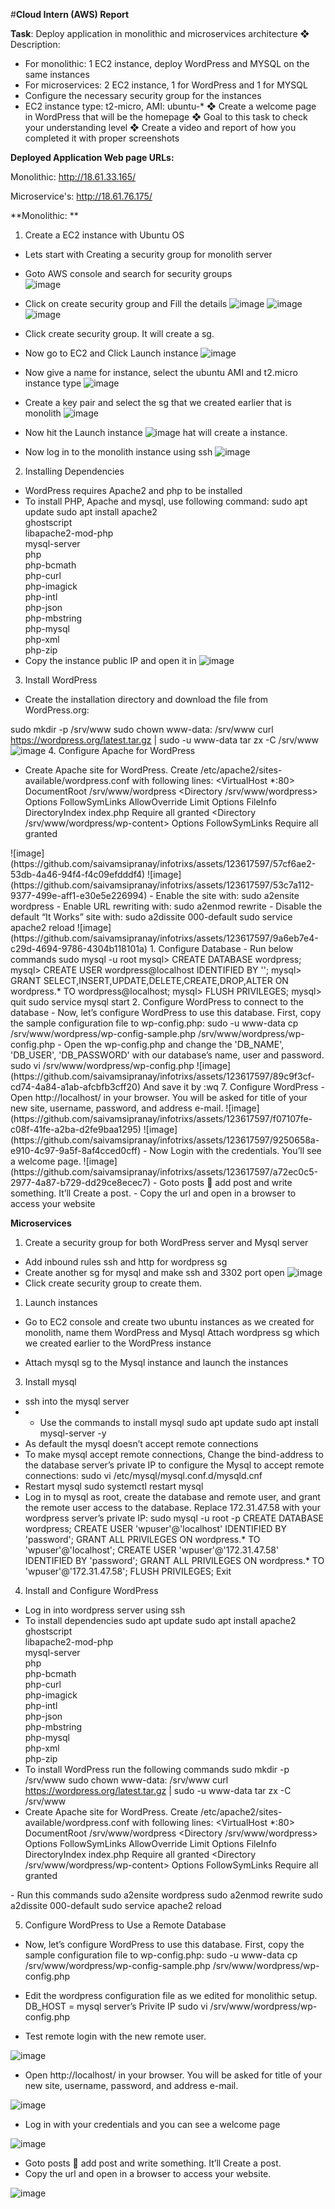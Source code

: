#**Cloud Intern (AWS) Report**

**Task**: Deploy application in monolithic and microservices architecture
❖ Description:
- For monolithic: 1 EC2 instance, deploy WordPress and MYSQL on the same instances
- For microservices: 2 EC2 instance, 1 for WordPress and 1 for MYSQL
- Configure the necessary security group for the instances
- EC2 instance type: t2-micro, AMI: ubuntu-*
❖ Create a welcome page in WordPress that will be the homepage
❖ Goal to this task to check your understanding level
❖ Create a video and report of how you completed it with proper screenshots

**Deployed Application Web page URLs:**

Monolithic: http://18.61.33.165/

Microservice's: http://18.61.76.175/

**Monolithic: **
1.	Create a EC2 instance with Ubuntu OS
-	Lets start with Creating a security group for monolith server
-	Goto AWS console and search for security groups  
![image](https://github.com/saivamsipranay/infotrixs/assets/123617597/76575462-8d6e-44ef-b5ff-346b4398a7ef)
-	Click on create security group and Fill the details
![image](https://github.com/saivamsipranay/infotrixs/assets/123617597/a064c1bf-acb2-4367-a1ab-f9f3edf7568f)
![image](https://github.com/saivamsipranay/infotrixs/assets/123617597/66c03304-b785-440f-825c-b2264fc62641)
![image](https://github.com/saivamsipranay/infotrixs/assets/123617597/b1c40763-b0d5-45ac-8958-b065da6a5139)
-	Click create security group. It will create a sg.

-	Now go to EC2 and Click Launch instance 
![image](https://github.com/saivamsipranay/infotrixs/assets/123617597/2a8859a0-f60e-4e39-bf54-af31ba417d8e)
-	Now give a name for instance, select the ubuntu AMI and t2.micro instance type
![image](https://github.com/saivamsipranay/infotrixs/assets/123617597/314c0c20-3d9b-447f-aa7b-76ce636caf0e)
-	Create a key pair and select the sg that we created earlier that is monolith
![image](https://github.com/saivamsipranay/infotrixs/assets/123617597/421c3282-dc93-4020-a026-e63749fb771d)
-	Now hit the Launch instance
  ![image](https://github.com/saivamsipranay/infotrixs/assets/123617597/cdba232f-0841-4dc1-95a3-333b41919b9c)
hat will create a instance.

-	Now log in to the monolith instance using ssh
![image](https://github.com/saivamsipranay/infotrixs/assets/123617597/fda6c3bb-a1f1-4fcd-87dc-9399b7912425)
2.	Installing Dependencies 
-	WordPress requires Apache2 and php to be installed
-	To install PHP, Apache and mysql, use following command:
       sudo apt update
         sudo apt install apache2 \
                 ghostscript \
                 libapache2-mod-php \
                 mysql-server \
                 php \
                 php-bcmath \
                 php-curl \
                 php-imagick \
                 php-intl \
                 php-json \
                 php-mbstring \
                 php-mysql \
                 php-xml \
                 php-zip
-	Copy the instance public IP and open it in 
![image](https://github.com/saivamsipranay/infotrixs/assets/123617597/5c56e9b4-af76-4c13-9414-d0d7b8389a5d)
3.	Install WordPress
-	Create the installation directory and download the file from WordPress.org:

sudo mkdir -p /srv/www
sudo chown www-data: /srv/www
curl https://wordpress.org/latest.tar.gz | sudo -u www-data tar zx -C /srv/www
![image](https://github.com/saivamsipranay/infotrixs/assets/123617597/b867d5e3-0c27-4c13-bc3e-3f52d489ba2b)
4.	Configure Apache for WordPress
- Create Apache site for WordPress. Create /etc/apache2/sites-available/wordpress.conf with    following lines:
<VirtualHost *:80>
    DocumentRoot /srv/www/wordpress
    <Directory /srv/www/wordpress>
        Options FollowSymLinks
        AllowOverride Limit Options FileInfo
        DirectoryIndex index.php
        Require all granted
    </Directory>
    <Directory /srv/www/wordpress/wp-content>
        Options FollowSymLinks
        Require all granted
    </Directory>
</VirtualHost>
![image](https://github.com/saivamsipranay/infotrixs/assets/123617597/57cf6ae2-53db-4a46-94f4-f4c09efdddf4)
![image](https://github.com/saivamsipranay/infotrixs/assets/123617597/53c7a112-9377-499e-aff1-e30e5e226994)
-	Enable the site with:
sudo a2ensite wordpress
-	Enable URL rewriting with:
sudo a2enmod rewrite
-	Disable the default “It Works” site with:
sudo a2dissite 000-default
sudo service apache2 reload
![image](https://github.com/saivamsipranay/infotrixs/assets/123617597/9a6eb7e4-c29d-4694-9786-4304b118101a)
1.	Configure Database
-	Run below commands
sudo mysql -u root
mysql> CREATE DATABASE wordpress;
mysql> CREATE USER wordpress@localhost IDENTIFIED BY '<your-password>';
mysql> GRANT SELECT,INSERT,UPDATE,DELETE,CREATE,DROP,ALTER ON wordpress.* TO wordpress@localhost;
mysql> FLUSH PRIVILEGES; 
mysql> quit
sudo service mysql start
2.	Configure WordPress to connect to the database 
-	Now, let’s configure WordPress to use this database. First, copy the sample configuration file to wp-config.php:
sudo -u www-data cp /srv/www/wordpress/wp-config-sample.php /srv/www/wordpress/wp-config.php
-	Open the wp-config.php and change the 'DB_NAME', 'DB_USER', 'DB_PASSWORD' with our database’s name, user and password.
sudo vi /srv/www/wordpress/wp-config.php 
![image](https://github.com/saivamsipranay/infotrixs/assets/123617597/89c9f3cf-cd74-4a84-a1ab-afcbfb3cff20)
And save it by :wq
7.	Configure WordPress
-	Open http://localhost/ in your browser. You will be asked for title of your new site, username, password, and address e-mail. 
![image](https://github.com/saivamsipranay/infotrixs/assets/123617597/f07107fe-c08f-41fe-a2ba-d2fe9baa1295)
![image](https://github.com/saivamsipranay/infotrixs/assets/123617597/9250658a-e910-4c97-9a5f-8af4cced0cff)
-	Now Login with the credentials. You’ll see a welcome page.
![image](https://github.com/saivamsipranay/infotrixs/assets/123617597/a72ec0c5-2977-4a87-b729-dd29ce8ecec7)
-	Goto posts  add post and write something. It’ll Create a post.
-	Copy the url and open in a browser to access your website




**Microservices**
1.	Create a security group for both WordPress server and Mysql server
-	Add inbound rules ssh and http for wordpress sg
  -	Create another sg for mysql and make ssh and 3302 port open
![image](https://github.com/saivamsipranay/infotrixs/assets/123617597/376e596d-a297-4663-aa91-685aebc978d6)
-	Click create security group to create them.
1.	Launch instances
-	Go to EC2 console and create two ubuntu instances as we created for monolith, name them WordPress and Mysql 
Attach wordpress sg which we created earlier to the WordPress instance

-	Attach mysql sg to the Mysql instance and launch the instances
3.	Install mysql

-	ssh into the mysql server
-	-	Use the commands to install mysql
sudo apt update 
sudo apt install mysql-server -y
-	As default the mysql doesn’t accept remote connections
-	To make mysql accept remote connections, Change the bind-address to the database server’s private IP to configure the Mysql to accept remote connections:
sudo vi /etc/mysql/mysql.conf.d/mysqld.cnf 
-	Restart mysql
sudo systemctl restart mysql
-	Log in to mysql as root, create the database and remote user, and grant the remote user access to the database. Replace 172.31.47.58 with your wordpress server’s private IP:
sudo mysql -u root -p
CREATE DATABASE wordpress;
CREATE USER 'wpuser'@'localhost' IDENTIFIED BY 'password';
GRANT ALL PRIVILEGES ON wordpress.* TO 'wpuser'@'localhost';
CREATE USER 'wpuser'@'172.31.47.58' IDENTIFIED BY 'password';
GRANT ALL PRIVILEGES ON wordpress.* TO 'wpuser'@'172.31.47.58';
FLUSH PRIVILEGES;
Exit
4.	Install and Configure WordPress

-	Log in into wordpress server using ssh
-	To install dependencies
sudo apt update
sudo apt install apache2 \
                 ghostscript \
                 libapache2-mod-php \
                 mysql-server \
                 php \
                 php-bcmath \
                 php-curl \
                 php-imagick \
                 php-intl \
                 php-json \
                 php-mbstring \
                 php-mysql \
                 php-xml \
                 php-zip
-	To install WordPress run the following commands
sudo mkdir -p /srv/www
sudo chown www-data: /srv/www
curl https://wordpress.org/latest.tar.gz | sudo -u www-data tar zx -C /srv/www
-	Create Apache site for WordPress. Create /etc/apache2/sites-available/wordpress.conf with following lines:
<VirtualHost *:80>
    DocumentRoot /srv/www/wordpress
    <Directory /srv/www/wordpress>
        Options FollowSymLinks
        AllowOverride Limit Options FileInfo
        DirectoryIndex index.php
        Require all granted
    </Directory>
    <Directory /srv/www/wordpress/wp-content>
        Options FollowSymLinks
        Require all granted
    </Directory>
</VirtualHost>
-	Run this commands
sudo a2ensite wordpress
sudo a2enmod rewrite 
sudo a2dissite 000-default
sudo service apache2 reload

5.	Configure WordPress to Use a Remote Database

-	Now, let’s configure WordPress to use this database. First, copy the sample configuration file to wp-config.php:
sudo -u www-data cp /srv/www/wordpress/wp-config-sample.php /srv/www/wordpress/wp-config.php
-	Edit the wordpress configuration file as we edited for monolithic setup. DB_HOST = mysql server’s Privite IP
sudo vi /srv/www/wordpress/wp-config.php

- Test remote login with the new remote user.

![image](https://github.com/saivamsipranay/infotrixs/assets/123617597/828ceb4c-7468-4251-9b3b-963f0eaa8b0c)
-	Open http://localhost/ in your browser. You will be asked for title of your new site, username, password, and address e-mail.

  ![image](https://github.com/saivamsipranay/infotrixs/assets/123617597/2e1c69fe-9e15-4017-a4ee-db71c6e86276)
-	Log in with your credentials and you can see a welcome page

![image](https://github.com/saivamsipranay/infotrixs/assets/123617597/39f2bcc0-10f2-4b40-91d3-862ab48502c4)
-	Goto posts  add post and write something. It’ll Create a post.
-	Copy the url and open in a browser to access your website.

![image](https://github.com/saivamsipranay/infotrixs/assets/123617597/b6e5b9b5-d193-49f5-98d8-e6d4d4ec2a42)

